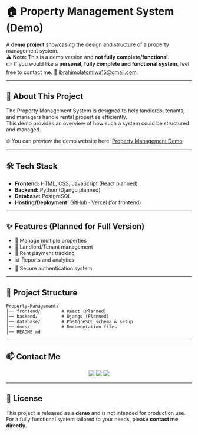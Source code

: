 
# 🏠 Property Management System (Demo)

A **demo project** showcasing the design and structure of a property management system.  
⚠️ **Note:** This is a demo version and **not fully complete/functional**.  
👉 If you would like a **personal, fully complete and functional system**, feel free to contact me.
📧 ibrahimolatomiwa15@gmail.com.

---

## 🚀 About This Project
The Property Management System is designed to help landlords, tenants, and managers handle rental properties efficiently.  
This demo provides an overview of how such a system could be structured and managed.

🌐 You can preview the demo website here: [Property Management Demo](https://olatomiwaibrahim075.github.io/Property-Management/)

---

## 🛠️ Tech Stack
- **Frontend:** HTML, CSS, JavaScript (React planned)
- **Backend:** Python (Django planned)
- **Database:** PostgreSQL
- **Hosting/Deployment:** GitHub · Vercel (for frontend)

---

## ✨ Features (Planned for Full Version)
- 🏢 Manage multiple properties  
- 👥 Landlord/Tenant management  
- 📅 Rent payment tracking  
- 📊 Reports and analytics  
- 🔐 Secure authentication system  

---

## 📂 Project Structure
```
Property-Management/
│── frontend/        # React (Planned)
│── backend/         # Django (Planned)
│── database/        # PostgreSQL schema & setup
│── docs/            # Documentation files
│── README.md
```

---

## 📫 Contact Me
<p align="center">
  <a href="mailto:ibrahimolatomiwa15@gmail.com"><img src="https://img.shields.io/badge/Email-D14836?style=for-the-badge&logo=gmail&logoColor=white" /></a>
  <a href="https://www.linkedin.com/in/ibrahimolatomiwa"><img src="https://img.shields.io/badge/LinkedIn-0077B5?style=for-the-badge&logo=linkedin&logoColor=white" /></a>
  <a href="https://olatomiwaportfolio-rho.vercel.app/#"><img src="https://img.shields.io/badge/Portfolio-000000?style=for-the-badge&logo=About.me&logoColor=white" /></a>
</p>

---

## 📜 License
This project is released as a **demo** and is not intended for production use.  
For a fully functional system tailored to your needs, please **contact me directly**.

